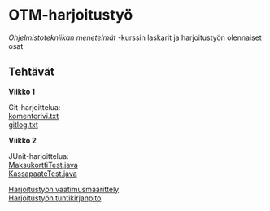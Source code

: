 # OTM-harjoitustyö

*Ohjelmistotekniikan menetelmät* -kurssin laskarit ja harjoitustyön olennaiset osat

## Tehtävät 

**Viikko 1**

Git-harjoittelua:  
[komentorivi.txt](https://github.com/ansolotli/otm-harjoitustyo/blob/master/laskarit/viikko1/komentorivi.txt)  
[gitlog.txt](https://github.com/ansolotli/otm-harjoitustyo/blob/master/laskarit/viikko1/gitlog.txt)

**Viikko 2**

JUnit-harjoittelua:  
[MaksukorttiTest.java](https://github.com/ansolotli/otm-harjoitustyo/blob/master/laskarit/viikko2/Unicafe/src/test/java/com/mycompany/unicafe/MaksukorttiTest.java)  
[KassapaateTest.java](https://github.com/ansolotli/otm-harjoitustyo/blob/master/laskarit/viikko2/Unicafe/src/test/java/com/mycompany/unicafe/KassapaateTest.java)

[Harjoitustyön vaatimusmäärittely](https://github.com/ansolotli/otm-harjoitustyo/blob/master/Kalapeli/dokumentaatio/vaatimusmaarittely.md)  
[Harjoitustyön tuntikirjanpito](https://github.com/ansolotli/otm-harjoitustyo/blob/master/Kalapeli/dokumentaatio/tuntikirjanpito.md)
